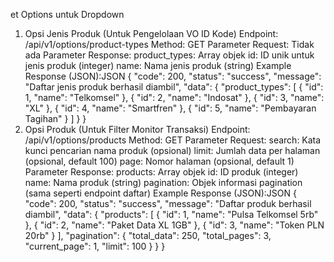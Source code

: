 et Options untuk Dropdown

1. Opsi Jenis Produk (Untuk Pengelolaan VO ID Kode)
   Endpoint: /api/v1/options/product-types
   Method: GET
   Parameter Request: Tidak ada
   Parameter Response:
   product_types: Array objek
   id: ID unik untuk jenis produk (integer)
   name: Nama jenis produk (string)
   Example Response (JSON):JSON
   {
   "code": 200,
   "status": "success",
   "message": "Daftar jenis produk berhasil diambil",
   "data": {
   "product_types": [
   {
   "id": 1,
   "name": "Telkomsel"
   },
   {
   "id": 2,
   "name": "Indosat"
   },
   {
   "id": 3,
   "name": "XL"
   },
   {
   "id": 4,
   "name": "Smartfren"
   },
   {
   "id": 5,
   "name": "Pembayaran Tagihan"
   }
   ]
   }
   }
   ​
2. Opsi Produk (Untuk Filter Monitor Transaksi)
   Endpoint: /api/v1/options/products
   Method: GET
   Parameter Request:
   search: Kata kunci pencarian nama produk (opsional)
   limit: Jumlah data per halaman (opsional, default 100)
   page: Nomor halaman (opsional, default 1)
   Parameter Response:
   products: Array objek
   id: ID produk (integer)
   name: Nama produk (string)
   pagination: Objek informasi pagination (sama seperti endpoint daftar)
   Example Response (JSON):JSON
   {
   "code": 200,
   "status": "success",
   "message": "Daftar produk berhasil diambil",
   "data": {
   "products": [
   {
   "id": 1,
   "name": "Pulsa Telkomsel 5rb"
   },
   {
   "id": 2,
   "name": "Paket Data XL 1GB"
   },
   {
   "id": 3,
   "name": "Token PLN 20rb"
   }
   ],
   "pagination": {
   "total_data": 250,
   "total_pages": 3,
   "current_page": 1,
   "limit": 100
   }
   }
   }
